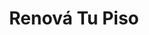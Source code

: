 ---
title: "Renová Tu Piso"
url: /ciudad-autonoma-de-buenos-aires/renova-tu-piso/
shop: Baustoffe
---